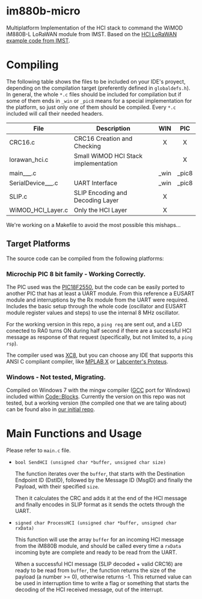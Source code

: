 # im880b-micro

Multiplatform Implementation of the HCI stack to command the WiMOD iM880B-L LoRaWAN module from IMST. Based on the [HCI LoRaWAN example code from IMST](https://wireless-solutions.de/products/radiomodules/im880b-l.html).

# Compiling

The following table shows the files to be included on your IDE's proyect, depending on the compilation target (preferently defined in `globaldefs.h`). In general, the whole `*.c` files should be included for compilation but if some of them ends in `_win` or `_pic8` means for a special implementation for the platform, so just only one of them should be compiled. Every `*.c` included will call their needed headers.

| File              | Description                     |  WIN  |  PIC  |
| ---               |     ---                         | :---: | :---: |
| CRC16.c           |CRC16 Creation and Checking      |   X   |   X   |
|lorawan_hci.c      |Small WiMOD HCI Stack implementation |    |   X  |
|main___.c          |                                 | _win  | _pic8 |
|SerialDevice___.c  |UART Interface                   | _win  | _pic8 |
|SLIP.c             |SLIP Encoding and Decoding Layer |   X   |       |
|WiMOD_HCI_Layer.c  |Only the HCI Layer               |   X   |       |

We're working on a Makefile to avoid the most possible this mishaps...

## Target Platforms

The source code can be compiled from the following platforms:

### Microchip PIC 8 bit family - Working Correctly.

The PIC used was the [PIC18F2550](http://www.microchip.com/PIC18F2550), but the code can be easily ported to another PIC that has at least a UART module. From this reference a EUSART module and interruptions by the Rx module from the UART were required. Includes the basic setup through the whole code (oscillator and EUSART module register values and steps) to use the internal 8 MHz oscillator.

For the working version in this repo, a `ping req` are sent out, and a LED conected to RA0 turns ON during half second if there are a successful HCI message as response of that request (specifically, but not limited to, a `ping rsp`).

The compiler used was [XC8](http://www.microchip.com/mplab/compilers), but you can choose any IDE that supports this ANSI C compliant compiler, like [MPLAB X](http://www.microchip.com/mplab/mplab-x-ide) or [Labcenter's Proteus](https://www.labcenter.com/).

### Windows - Not tested, Migrating.

Compiled on Windows 7 with the mingw compiler ([GCC](https://gcc.gnu.org/) port for Windows) included within [Code::Blocks](http://www.codeblocks.org). Currently the version on this repo was not tested, but a working version (the compiled one that we are taling about) can be found also in [our initial repo](https://github.com/pylatesUD/im880b).

# Main Functions and Usage

Please refer to `main.c` file.

 - `bool SendHCI (unsigned char *buffer, unsigned char size)`

   The function iterates over the `buffer`, that starts with the Destination Endpoint ID (DstID), followed by the Message ID (MsgID) and finally the Payload, with their specified `size`.

   Then it calculates the CRC and adds it at the end of the HCI message and finally encodes in SLIP format as it sends the octets through the UART.

 - `signed char ProcessHCI (unsigned char *buffer, unsigned char rxData)`

   This function will use the array `buffer` for an incoming HCI message from the iM880B module, and should be called every time a `rxData` incoming byte are complete and ready to be read from the UART.

   When a successful HCI message (SLIP decoded + valid CRC16) are ready to be read from `buffer`, the function returns the size of the payload (a number >= 0), otherwise returns -1. This returned value can be used in interruption time to write a flag or something that starts the decoding of the HCI received message, out of the interrupt.
